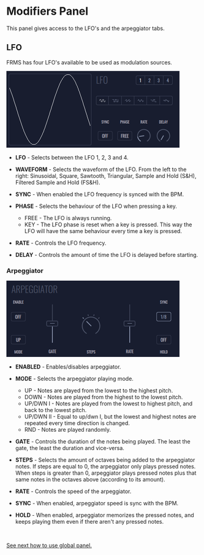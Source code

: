 # Modifiers Panel

This panel gives access to the LFO's and the arpeggiator tabs.

## LFO

FRMS has four LFO's available to be used as modulation sources.

<img src="images/lfo-panel.png" style="padding: 0px; bottom-padding: 0px;"/>

- **LFO** - Selects between the LFO 1, 2, 3 and 4.

- **WAVEFORM** - Selects the waveform of the LFO. From the left to the right: Sinusoidal, Square, Sawtooth, Triangular, Sample and Hold (S&H), Filtered Sample and Hold (FS&H).

- **SYNC** - When enabled the LFO frequency is synced with the BPM.

- **PHASE** - Selects the behaviour of the LFO when pressing a key.

  - FREE - The LFO is always running.
  - KEY - The LFO phase is reset when a key is pressed. This way the LFO will have the same behaviour every time a key is pressed.

- **RATE** - Controls the LFO frequency.

- **DELAY** - Controls the amount of time the LFO is delayed before starting.

### **Arpeggiator**

<img src="images/arpeggiator-panel.png" style="padding: 0px; bottom-padding: 0px;"/>

- **ENABLED** - Enables/disables arpeggiator.

- **MODE** - Selects the arpeggiator playing mode.

  - UP - Notes are played from the lowest to the highest pitch.
  - DOWN - Notes are played from the highest to the lowest pitch.
  - UP/DWN I - Notes are played from the lowest to highest pitch, and back to the lowest pitch.
  - UP/DWN II - Equal to up/dwn I, but the lowest and highest notes are repeated every time direction is changed.
  - RND - Notes are played randomly.

- **GATE** - Controls the duration of the notes being played. The least the gate, the least the duration and vice-versa.

- **STEPS** - Selects the amount of octaves being added to the arpeggiator notes. If steps are equal to 0, the arpeggiator only plays pressed notes. When steps is greater than 0, arpeggiator plays pressed notes plus that same notes in the octaves above (according to its amount).

- **RATE** - Controls the speed of the arpeggiator.

- **SYNC** - When enabled, arpeggiator speed is sync with the BPM.

- **HOLD** - When enabled, arpeggiator memorizes the pressed notes, and keeps playing them even if there aren't any pressed notes.

<br/>

[See next how to use global panel.](global-panel)
